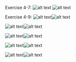 Exercise 4-7:
![alt text](https://github.com/cvmaggio/ReinforcementLearningSutton-Barto/blob/main/figures/exercise4-7/policyIteration.png)
![alt text](https://github.com/cvmaggio/ReinforcementLearningSutton-Barto/blob/main/figures/exercise4-7/changeInValueFunction.png)

Exercise 4-9:
![alt text](https://github.com/cvmaggio/ReinforcementLearningSutton-Barto/blob/main/figures/exercise4-9/100CapitalPh40PercentActions.png)![alt text](https://github.com/cvmaggio/ReinforcementLearningSutton-Barto/blob/main/figures/exercise4-9/100CapitalPh40PercentValues.png)

![alt text](https://github.com/cvmaggio/ReinforcementLearningSutton-Barto/blob/main/figures/exercise4-9/128CapitalPh40PercentActions.png)![alt text](https://github.com/cvmaggio/ReinforcementLearningSutton-Barto/blob/main/figures/exercise4-9/128CapitalPh40PercentValues.png)

![alt text](https://github.com/cvmaggio/ReinforcementLearningSutton-Barto/blob/main/figures/exercise4-9/127CapitalPh40PercentActions.png)![alt text](https://github.com/cvmaggio/ReinforcementLearningSutton-Barto/blob/main/figures/exercise4-9/127CapitalPh40PercentValues.png)

![alt text](https://github.com/cvmaggio/ReinforcementLearningSutton-Barto/blob/main/figures/exercise4-9/100CapitalPh60PercentActions.png)![alt text](https://github.com/cvmaggio/ReinforcementLearningSutton-Barto/blob/main/figures/exercise4-9/100CapitalPh60PercentValues.png)

![alt text](https://github.com/cvmaggio/ReinforcementLearningSutton-Barto/blob/main/figures/exercise4-9/127CapitalPh60PercentActionsWithGreatestAction.png)![alt text](https://github.com/cvmaggio/ReinforcementLearningSutton-Barto/blob/main/figures/exercise4-9/127CapitalPh60PercentValuesWithGreatestAction.png)






